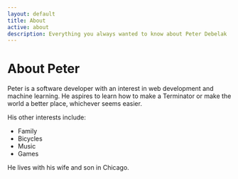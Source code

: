 ```yaml
---
layout: default
title: About
active: about
description: Everything you always wanted to know about Peter Debelak
---
```


<h1 class="lead">About Peter</h1>

Peter is a software developer with an interest in web development and machine
learning. He aspires to learn how to make a Terminator or make the world a
better place, whichever seems easier.

His other interests include:

* Family
* Bicycles
* Music
* Games

He lives with his wife and son in Chicago.
